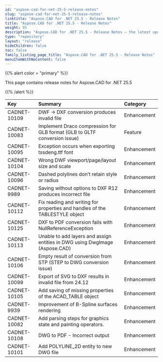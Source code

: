 ```yaml
---
id: "aspose-cad-for-net-25-5-release-notes"
slug: "aspose-cad-for-net-25-5-release-notes"
linktitle: "Aspose.CAD for .NET 25.5 - Release Notes"
title: "Aspose.CAD for .NET 25.5 - Release Notes"
weight: 95
description: "Aspose.CAD for .NET 25.5 - Release Notes – the latest updates and fixes."
type: "repository"
layout: "release"
hideChildren: false
toc: false
family_listing_page_title: "Aspose.CAD for .NET 25.5 - Release Notes"
menuItemWithNoContent: false
---
```


{{% alert color = "primary" %}}

This page contains release notes for Aspose.CAD for .NET 25.5

{{% /alert %}}


|**Key**|**Summary**|**Category**|
| :- | :- | :- |
| CADNET-10109 | DWF -> DXF conversion produces invalid file | Enhancement |
| CADNET-10083 | Implement Draco compression for GLB format (GLB to GLTF conversion issue) | Feature |
| CADNET-10095 | Exception occurs when exporting tssdeng.ttf font | Enhancement |
| CADNET-10104 | Wrong DWF viewport/page/layout size and scale | Enhancement |
| CADNET-10096 | Dashed polylines don’t retain style or radius | Enhancement |
| CADNET-9989 | Saving without options to DXF R12 produces incorrect file | Enhancement |
| CADNET-10112 | Fix reading and writing for properties and handles of the TABLESTYLE object | Enhancement |
| CADNET-10125 | DXF to PDF conversion fails with NullReferenceException | Enhancement |
| CADNET-10113 | Unable to add layers and assign entities in DWG using DwgImage (Aspose.CAD) | Enhancement |
| CADNET-10106 | Empty result of conversion from STP (STEP to DWG conversion issue) | Enhancement |
| CADNET-10099 | Export of SVG to DXF results in invalid file from 24.12 | Enhancement |
| CADNET-10105 | Add saving of missing properties of the ACAD_TABLE object | Enhancement |
| CADNET-9939 | Improvement of B-Spline surfaces rendering | Enhancement |
| CADNET-10082 | Add parsing steps for graphics state and painting operators. | Enhancement |
| CADNET-10108 | DWG to PDF - Incorrect output | Enhancement |
| CADNET-10101 | Add POLYLINE_2D entity to new DWG file | Enhancement |
